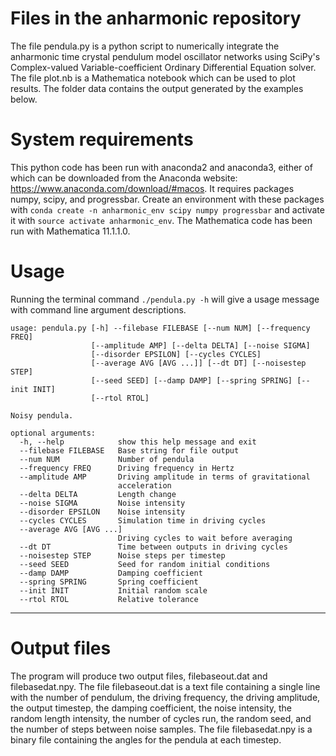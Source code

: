 # Files in the anharmonic repository
The file pendula.py is a python script to numerically integrate the anharmonic time crystal pendulum model oscillator networks using SciPy's Complex-valued Variable-coefficient Ordinary Differential Equation solver.  The file plot.nb is a Mathematica notebook which can be used to plot results.  The folder data contains the output generated by the examples below.
# System requirements
This python code has been run with anaconda2 and anaconda3, either of which can be downloaded from the Anaconda website: https://www.anaconda.com/download/#macos.  It requires packages numpy, scipy, and progressbar. Create an environment with these packages with `conda create -n anharmonic_env scipy numpy progressbar` and activate it with `source activate anharmonic_env`.  The Mathematica code has been run with Mathematica 11.1.1.0.
# Usage
Running the terminal command `./pendula.py -h` will give a usage message with command line argument descriptions.
```
usage: pendula.py [-h] --filebase FILEBASE [--num NUM] [--frequency FREQ]
                  [--amplitude AMP] [--delta DELTA] [--noise SIGMA]
                  [--disorder EPSILON] [--cycles CYCLES]
                  [--average AVG [AVG ...]] [--dt DT] [--noisestep STEP]
                  [--seed SEED] [--damp DAMP] [--spring SPRING] [--init INIT]
                  [--rtol RTOL]

Noisy pendula.

optional arguments:
  -h, --help            show this help message and exit
  --filebase FILEBASE   Base string for file output
  --num NUM             Number of pendula
  --frequency FREQ      Driving frequency in Hertz
  --amplitude AMP       Driving amplitude in terms of gravitational
                        acceleration
  --delta DELTA         Length change
  --noise SIGMA         Noise intensity
  --disorder EPSILON    Noise intensity
  --cycles CYCLES       Simulation time in driving cycles
  --average AVG [AVG ...]
                        Driving cycles to wait before averaging
  --dt DT               Time between outputs in driving cycles
  --noisestep STEP      Noise steps per timestep
  --seed SEED           Seed for random initial conditions
  --damp DAMP           Damping coefficient
  --spring SPRING       Spring coefficient
  --init INIT           Initial random scale
  --rtol RTOL           Relative tolerance
```
___
# Output files
The program will produce two output files, filebaseout.dat and filebasedat.npy. The file filebaseout.dat is a text file containing a single line with the number of pendulum, the driving frequency, the driving amplitude, the output timestep, the damping coefficient, the noise intensity, the random length intensity, the number of cycles run, the random seed, and the number of steps between noise samples. The file filebasedat.npy is a binary file containing the angles for the pendula at each timestep.
